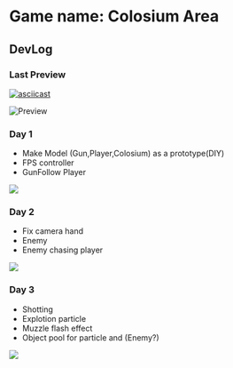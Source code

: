 # Game name: Colosium Area
## DevLog
### Last Preview
[![asciicast](https://asciinema.org/a/113463.png)](https://asciinema.org/a/113463)

![Preview](day4.gif)
### Day 1
- Make Model (Gun,Player,Colosium) as a prototype(DIY)
- FPS controller
- GunFollow Player

![](https://i.ibb.co/kDMKN91/untitled.jpg)

### Day 2
- Fix camera hand
- Enemy
- Enemy chasing player

![](https://i.ibb.co/n60Wcg7/untitled.png)

### Day 3
- Shotting
- Explotion particle
- Muzzle flash effect
- Object pool for particle and (Enemy?)

![](https://i.ibb.co/dgQTFJX/untitled.jpg)
